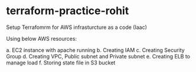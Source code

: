 # terraform-practice-rohit

Setup Terrafomrm for AWS infrasturcture as a code (Iaac)

Using below AWS resources:

a. EC2 instance with apache running 
b. Creating IAM 
c. Creating Security Group
d. Creating VPC, Public subnet and Private subnet
e. Creating ELB to manage load
f. Storing state file in S3 bucket
